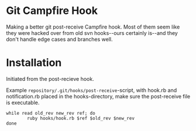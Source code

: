 Git Campfire Hook
=================

Making a better git post-receive Campfire hook. Most of them seem like they were
hacked over from old svn hooks--ours certainly is--and they don't handle edge
cases and branches well.

Installation
============

Initiated from the post-recieve hook.

Example `repository/.git/hooks/post-receive`-script, with hook.rb and 
notification.rb placed in the hooks-directory, make sure the post-receive
file is executable.

    while read old_rev new_rev ref; do
            ruby hooks/hook.rb $ref $old_rev $new_rev
    done

